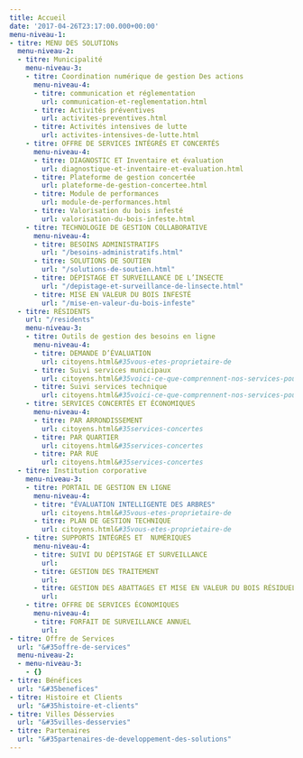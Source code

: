 ```yaml
---
title: Accueil
date: '2017-04-26T23:17:00.000+00:00'
menu-niveau-1:
- titre: MENU DES SOLUTIONs
  menu-niveau-2:
  - titre: Municipalité
    menu-niveau-3:
    - titre: Coordination numérique de gestion Des actions
      menu-niveau-4:
      - titre: communication et réglementation
        url: communication-et-reglementation.html
      - titre: Activités préventives
        url: activites-preventives.html
      - titre: Activités intensives de lutte
        url: activites-intensives-de-lutte.html
    - titre: OFFRE DE SERVICES INTÉGRÉS ET CONCERTÉS
      menu-niveau-4:
      - titre: DIAGNOSTIC ET Inventaire et évaluation
        url: diagnostique-et-inventaire-et-evaluation.html
      - titre: Plateforme de gestion concertée
        url: plateforme-de-gestion-concertee.html
      - titre: Module de performances
        url: module-de-performances.html
      - titre: Valorisation du bois infesté
        url: valorisation-du-bois-infeste.html
    - titre: TECHNOLOGIE DE GESTION COLLABORATIVE
      menu-niveau-4:
      - titre: BESOINS ADMINISTRATIFS
        url: "/besoins-administratifs.html"
      - titre: SOLUTIONS DE SOUTIEN
        url: "/solutions-de-soutien.html"
      - titre: DÉPISTAGE ET SURVEILLANCE DE L’INSECTE
        url: "/depistage-et-surveillance-de-linsecte.html"
      - titre: MISE EN VALEUR DU BOIS INFESTÉ
        url: "/mise-en-valeur-du-bois-infeste"
  - titre: RÉSIDENTS
    url: "/residents"
    menu-niveau-3:
    - titre: Outils de gestion des besoins en ligne
      menu-niveau-4:
      - titre: DEMANDE D’ÉVALUATION
        url: citoyens.html&#35vous-etes-proprietaire-de
      - titre: Suivi services municipaux
        url: citoyens.html&#35voici-ce-que-comprennent-nos-services-pour
      - titre: Suivi services technique
        url: citoyens.html&#35voici-ce-que-comprennent-nos-services-pour
    - titre: SERVICES CONCERTÉS ET ÉCONOMIQUES
      menu-niveau-4:
      - titre: PAR ARRONDISSEMENT
        url: citoyens.html&#35services-concertes
      - titre: PAR QUARTIER
        url: citoyens.html&#35services-concertes
      - titre: PAR RUE
        url: citoyens.html&#35services-concertes
  - titre: Institution corporative
    menu-niveau-3:
    - titre: PORTAIL DE GESTION EN LIGNE
      menu-niveau-4:
      - titre: "ÉVALUATION INTELLIGENTE DES ARBRES"
        url: citoyens.html&#35vous-etes-proprietaire-de
      - titre: PLAN DE GESTION TECHNIQUE
        url: citoyens.html&#35vous-etes-proprietaire-de
    - titre: SUPPORTS INTÉGRÉS ET  NUMÉRIQUES
      menu-niveau-4:
      - titre: SUIVI DU DÉPISTAGE ET SURVEILLANCE
        url: 
      - titre: GESTION DES TRAITEMENT
        url: 
      - titre: GESTION DES ABATTAGES ET MISE EN VALEUR DU BOIS RÉSIDUEL
        url: 
    - titre: OFFRE DE SERVICES ÉCONOMIQUES
      menu-niveau-4:
      - titre: FORFAIT DE SURVEILLANCE ANNUEL
        url: 
- titre: Offre de Services
  url: "&#35offre-de-services"
  menu-niveau-2:
  - menu-niveau-3:
    - {}
- titre: Bénéfices
  url: "&#35benefices"
- titre: Histoire et Clients
  url: "&#35histoire-et-clients"
- titre: Villes Désservies
  url: "&#35villes-desservies"
- titre: Partenaires
  url: "&#35partenaires-de-developpement-des-solutions"
---
```


